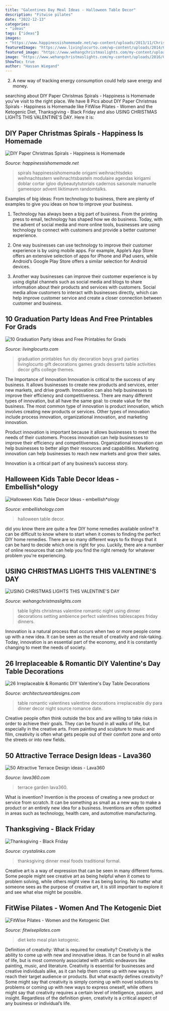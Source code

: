 ```yaml
---
title: "Galentines Day Meal Ideas - Halloween Table Decor"
description: "Fitwise pilates"
date: "2022-12-13"
categories:
- "ideas"
tags: ["ideas"]
images:
- "https://www.happinessishomemade.net/wp-content/uploads/2013/11/ChristmasSpirals-682x1024.jpg"
featuredImage: "https://www.livinglocurto.com/wp-content/uploads/2014/04/10-graduation-party-ideas.jpg"
featured_image: "https://www.wehangchristmaslights.com/my-content/uploads/2016/02/table_22.jpg"
image: "https://www.wehangchristmaslights.com/my-content/uploads/2016/02/table_22.jpg"
ShowToc: true
author: "Hassan Wiegand"
---
```



2. A new way of tracking energy consumption could help save energy and money.

	

		
searching about DIY Paper Christmas Spirals - Happiness is Homemade you've visit to the right place. We have 8 Pics about DIY Paper Christmas Spirals - Happiness is Homemade like FitWise Pilates - Women and the Ketogenic Diet, Thanksgiving - Black Friday and also USING CHRISTMAS LIGHTS THIS VALENTINE&#039;S DAY. Here it is:
		
    
## DIY Paper Christmas Spirals - Happiness Is Homemade

<img loading=lazy src="https://www.happinessishomemade.net/wp-content/uploads/2013/11/ChristmasSpirals-682x1024.jpg" onerror="this.onerror=null;this.src='https://tse1.mm.bing.net/th?id=OIP.VssfVLIOHEn6I-U36UtcYgHaLH&amp;pid=15.1';" alt="DIY Paper Christmas Spirals - Happiness is Homemade">

_Source: happinessishomemade.net_

>spirals happinessishomemade origami weihnachtsdeko weihnachtsstern weihnachtsbasteln modulaire agendas kirigami doblar cortar igloo diybeautytutorials cadernos saisonale manuelle gameespor advent likitimavm randomtalks. 

	

Examples of big ideas: From technology to business, there are plenty of examples to give you ideas on how to improve your business.
1. Technology has always been a big part of business. From the printing press to email, technology has shaped how we do business. Today, with the advent of social media and more online tools, businesses are using technology to connect with customers and provide a better customer experience.
2. One way businesses can use technology to improve their customer experience is by using mobile apps. For example, Apple’s App Store offers an extensive selection of apps for iPhone and iPad users, while Android’s Google Play Store offers a similar selection for Android devices.

3. Another way businesses can improve their customer experience is by using digital channels such as social media and blogs to share information about their products and services with customers. Social media allow customers to interact with businesses directly, which can help improve customer service and create a closer connection between customer and business.


    
## 10 Graduation Party Ideas And Free Printables For Grads

<img loading=lazy src="https://www.livinglocurto.com/wp-content/uploads/2014/04/10-graduation-party-ideas.jpg" onerror="this.onerror=null;this.src='https://tse2.mm.bing.net/th?id=OIP.v7JWdH7r6S_M7C4k6ndmbgHaLH&amp;pid=15.1';" alt="10 Graduation Party Ideas and Free Printables for Grads">

_Source: livinglocurto.com_

>graduation printables fun diy decoration boys grad parties livinglocurto gift decorations games grads desserts table activities decor gifts college themes. 

	

The Importance of Innovation
Innovation is critical to the success of any business. It allows businesses to create new products and services, enter new markets, and drive growth. Innovation can also help businesses to improve their efficiency and competitiveness.
There are many different types of innovation, but all have the same goal: to create value for the business. The most common type of innovation is product innovation, which involves creating new products or services. Other types of innovation include process innovation, organizational innovation, and marketing innovation.

Product innovation is important because it allows businesses to meet the needs of their customers. Process innovation can help businesses to improve their efficiency and competitiveness. Organizational innovation can help businesses to better align their resources and capabilities. Marketing innovation can help businesses to reach new markets and grow their sales.

Innovation is a critical part of any business’s success story.

    
## Halloween Kids Table Decor Ideas - Embellish*ology

<img loading=lazy src="https://i0.wp.com/www.embellishology.com/wp-content/uploads/2017/10/Halloween-Kids-Table-15.jpg?fit=797%2C1200&amp;ssl=1" onerror="this.onerror=null;this.src='https://tse4.mm.bing.net/th?id=OIP.HMR8mWzLwjrORgfHj-THUgHaLJ&amp;pid=15.1';" alt="Halloween Kids Table Decor Ideas - embellish*ology">

_Source: embellishology.com_

>halloween table decor. 

	

did you know there are quite a few DIY home remedies available online?
It can be difficult to know where to start when it comes to finding the perfect DIY home remedies. There are so many different ways to fix things that it can be hard to decide which one is right for you. Luckily, there are a number of online resources that can help you find the right remedy for whatever problem you're experiencing.

    
## USING CHRISTMAS LIGHTS THIS VALENTINE&#039;S DAY

<img loading=lazy src="https://www.wehangchristmaslights.com/my-content/uploads/2016/02/table_22.jpg" onerror="this.onerror=null;this.src='https://tse2.mm.bing.net/th?id=OIP.9QdUkhVyhFIJWGELUF2rvAHaE7&amp;pid=15.1';" alt="USING CHRISTMAS LIGHTS THIS VALENTINE&#039;S DAY">

_Source: wehangchristmaslights.com_

>table lights christmas valentine romantic night using dinner decorations setting ambience perfect valentines tablescapes friday dinners. 

	

Innovation is a natural process that occurs when two or more people come up with a new idea. It can be seen as the result of creativity and risk-taking. Today, innovation is an essential part of the economy, and it is constantly changing to meet the needs of society.

    
## 26 Irreplaceable &amp; Romantic DIY Valentine&#039;s Day Table Decorations

<img loading=lazy src="http://www.architectureartdesigns.com/wp-content/uploads/2014/01/2329.jpg" onerror="this.onerror=null;this.src='https://tse1.mm.bing.net/th?id=OIP.LjMvzOa6sKPD1udA8mSOXAHaKw&amp;pid=15.1';" alt="26 Irreplaceable &amp; Romantic DIY Valentine&#039;s Day Table Decorations">

_Source: architectureartdesigns.com_

>table romantic valentines valentine decorations irreplaceable diy para dinner decor night source romance date. 

	

Creative people often think outside the box and are willing to take risks in order to achieve their goals. They can be found in all walks of life, but especially in the creative arts. From painting and sculpture to music and film, creativity is often what gets people out of their comfort zone and onto the streets or into new fields.

    
## 50 Attractive Terrace Design Ideas - Lava360

<img loading=lazy src="http://lava360.com/wp-content/uploads/2016/01/terrace-decorating-ideas-10.jpg" onerror="this.onerror=null;this.src='https://tse3.mm.bing.net/th?id=OIP.3gaC5corH8wayKH4tytnBQHaLH&amp;pid=15.1';" alt="50 Attractive Terrace Design ideas - Lava360">

_Source: lava360.com_

>terrace garden lava360. 

	

What is invention?
Invention is the process of creating a new product or service from scratch. It can be something as small as a new way to make a product or an entirely new idea for a business. Inventions are often spotted in areas such as technology, health care, and automotive manufacturing.

    
## Thanksgiving - Black Friday

<img loading=lazy src="https://www.crystalinks.com/thanksgivingdinner700.jpg" onerror="this.onerror=null;this.src='https://tse1.mm.bing.net/th?id=OIP.T6Wx0foQ-TpofwY1RbzzkwHaF1&amp;pid=15.1';" alt="Thanksgiving - Black Friday">

_Source: crystalinks.com_

>thanksgiving dinner meal foods traditional formal. 

	

Creative art is a way of expression that can be seen in many different forms. Some people might see creative art as being helpful when it comes to problem solving, while others might view it as being boring. No matter what someone sees as the purpose of creative art, it is still important to explore it and see what else might be possible.

    
## FitWise Pilates - Women And The Ketogenic Diet

<img loading=lazy src="http://fitwisepilates.com/wp-content/uploads/2018/11/Keto-Diet-Plan-Meal-Plan.jpg" onerror="this.onerror=null;this.src='https://tse1.mm.bing.net/th?id=OIP.iDzx_iWRjmMBWmR8-4TqsgHaLH&amp;pid=15.1';" alt="FitWise Pilates - Women and the Ketogenic Diet">

_Source: fitwisepilates.com_

>diet keto meal plan ketogenic. 

	

Definition of creativity: What is required for creativity?
Creativity is the ability to come up with new and innovative ideas. It can be found in all walks of life, but is most commonly associated with artistic endeavors like painting, music, and literature. Creativity is essential for businesses and creative individuals alike, as it can help them come up with new ways to reach their target audience or products. But what exactly defines creativity? Some might say that creativity is simply coming up with novel solutions to problems or coming up with new ways to express oneself, while others might say that creativity requires a certain level of intelligence, passion, and insight. Regardless of the definition given, creativity is a critical aspect of any business or individual’s life.

